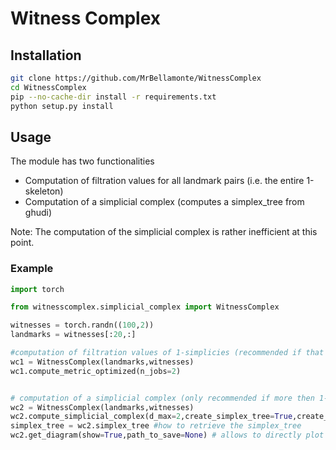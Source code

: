 # Witness Complex

## Installation 

```bash
git clone https://github.com/MrBellamonte/WitnessComplex
cd WitnessComplex
pip --no-cache-dir install -r requirements.txt
python setup.py install
```

## Usage

The module has two functionalities
- Computation of filtration values for all landmark pairs (i.e. the entire 1-skeleton)
- Computation of a simplicial complex (computes a simplex_tree from ghudi)

Note: The computation of the simplicial complex is rather inefficient at this point.

### Example

```python
import torch

from witnesscomplex.simplicial_complex import WitnessComplex

witnesses = torch.randn((100,2))
landmarks = witnesses[:20,:]

#computation of filtration values of 1-simplicies (recommended if that is the only thing needed)
wc1 = WitnessComplex(landmarks,witnesses)
wc1.compute_metric_optimized(n_jobs=2)


# computation of a simplicial complex (only recommended if more then 1-simplicies are needed or one is interested in a persistence diagram)
wc2 = WitnessComplex(landmarks,witnesses)
wc2.compute_simplicial_complex(d_max=2,create_simplex_tree=True,create_metric=True,n_jobs=2)
simplex_tree = wc2.simplex_tree #how to retrieve the simplex_tree
wc2.get_diagram(show=True,path_to_save=None) # allows to directly plot a persistence diagram
```
